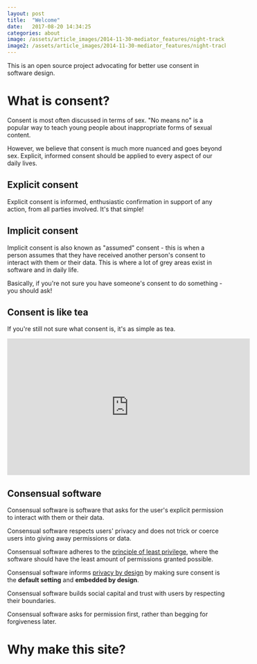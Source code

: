 ```yaml
---
layout: post
title:  "Welcome"
date:   2017-08-20 14:34:25
categories: about
image: /assets/article_images/2014-11-30-mediator_features/night-track.JPG
image2: /assets/article_images/2014-11-30-mediator_features/night-track-mobile.JPG
---
```


This is an open source project advocating for better use consent in software design.

# What is consent?

Consent is most often discussed in terms of sex. "No means no" is a popular way to teach young people about inappropriate forms of sexual content.

However, we believe that consent is much more nuanced and goes beyond sex. Explicit, informed consent should be applied to every aspect of our daily lives.

## Explicit consent

Explicit consent is informed, enthusiastic confirmation in support of any action, from all parties involved. It's that simple!

## Implicit consent

Implicit consent is also known as "assumed" consent - this is when a person assumes that they have received another person's consent to interact with them or their data. This is where a lot of grey areas exist in software and in daily life.

Basically, if you're not sure you have someone's consent to do something - you should ask!

## Consent is like tea

If you're still not sure what consent is, it's as simple as tea.

<iframe width="560" height="315" src="https://www.youtube.com/embed/oQbei5JGiT8" frameborder="0" allowfullscreen></iframe>

## Consensual software

Consensual software is software that asks for the user's explicit permission to interact with them or their data.

Consensual software respects users' privacy and does not trick or coerce users into giving away permissions or data.

Consensual software adheres to the [principle of least privilege](https://en.wikipedia.org/wiki/Principle_of_least_privilege), where the software should have the least amount of permissions granted possible.

Consensual software informs [privacy by design](https://www.ipc.on.ca/wp-content/uploads/2013/09/pbd-primer.pdf) by making sure consent is the **default setting** and **embedded by design**.

Consensual software builds social capital and trust with users by respecting their boundaries.

Consensual software asks for permission first, rather than begging for forgiveness later. 

# Why make this site?
